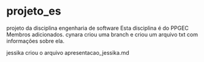 # projeto\_es

projeto da disciplina engenharia de software
Esta disciplina é do PPGEC
Membros adicionados.
cynara criou uma branch e criou um arquivo txt com informações sobre ela.



jessika criou o arquivo apresentacao\_jessika.md

